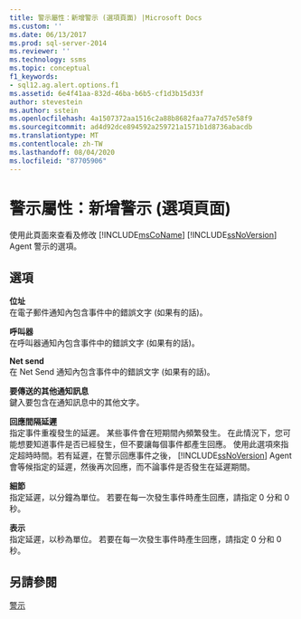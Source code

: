 ```yaml
---
title: 警示屬性：新增警示 (選項頁面) |Microsoft Docs
ms.custom: ''
ms.date: 06/13/2017
ms.prod: sql-server-2014
ms.reviewer: ''
ms.technology: ssms
ms.topic: conceptual
f1_keywords:
- sql12.ag.alert.options.f1
ms.assetid: 6e4f41aa-832d-46ba-b6b5-cf1d3b15d33f
author: stevestein
ms.author: sstein
ms.openlocfilehash: 4a1507372aa1516c2a88b8682faa77a7d57e58f9
ms.sourcegitcommit: ad4d92dce894592a259721a1571b1d8736abacdb
ms.translationtype: MT
ms.contentlocale: zh-TW
ms.lasthandoff: 08/04/2020
ms.locfileid: "87705906"
---
```

# <a name="alert-properties-new-alert-options-page"></a>警示屬性：新增警示 (選項頁面)
  使用此頁面來查看及修改 [!INCLUDE[msCoName](../../includes/msconame-md.md)] [!INCLUDE[ssNoVersion](../../includes/ssnoversion-md.md)] Agent 警示的選項。  
  
## <a name="options"></a>選項  
 **位址**  
 在電子郵件通知內包含事件中的錯誤文字 (如果有的話)。  
  
 **呼叫器**  
 在呼叫器通知內包含事件中的錯誤文字 (如果有的話)。  
  
 **Net send**  
 在 Net Send 通知內包含事件中的錯誤文字 (如果有的話)。  
  
 **要傳送的其他通知訊息**  
 鍵入要包含在通知訊息中的其他文字。  
  
 **回應間隔延遲**  
 指定事件重複發生的延遲。 某些事件會在短期間內頻繁發生。 在此情況下，您可能想要知道事件是否已經發生，但不要讓每個事件都產生回應。 使用此選項來指定超時時間。若有延遲，在警示回應事件之後， [!INCLUDE[ssNoVersion](../../includes/ssnoversion-md.md)] Agent 會等候指定的延遲，然後再次回應，而不論事件是否發生在延遲期間。  
  
 **細節**  
 指定延遲，以分鐘為單位。 若要在每一次發生事件時產生回應，請指定 0 分和 0 秒。  
  
 **表示**  
 指定延遲，以秒為單位。 若要在每一次發生事件時產生回應，請指定 0 分和 0 秒。  
  
## <a name="see-also"></a>另請參閱  
 [警示](alerts.md)  
  
  
